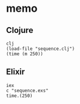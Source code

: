 # memo

## Clojure
```
clj
(load-file "sequence.clj")
(time (m 250))
```

## Elixir
```
iex
c "sequence.exs"
time.(250)
```
